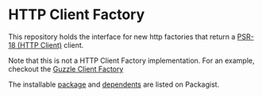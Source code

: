 HTTP Client Factory
===========

This repository holds the interface for new http factories that return a [PSR-18 (HTTP Client)][psr-url] client.

Note that this is not a HTTP Client Factory implementation. For an example, checkout the [Guzzle Client Factory][guzzle-client-url]

The installable [package][package-url] and [dependents][implementation-url] are listed on Packagist.

[psr-url]: https://www.php-fig.org/psr/psr-18
[package-url]: https://packagist.org/packages/einar-hansen/http-client-factory
[guzzle-client-url]: https://packagist.org/packages/einar-hansen/guzzle-client-factory
[implementation-url]: https://packagist.org/packages/einar-hansen/http-client-factory/dependents
